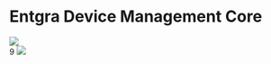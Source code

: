 # Entgra Device Management Core

<a href='https://opensource.org/licenses/Apache-2.0'><img src='https://img.shields.io/badge/License-Apache%202.0-blue.svg'></a><br/>
9
<a href='#'><img src="https://builder.entgra.net/buildStatus/icon?job=device-mgt-core"></a>
